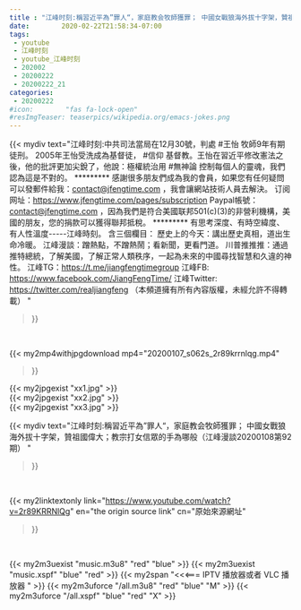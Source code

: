 ```yaml
---
title : "江峰时刻:稱習近平為”罪人“，家庭教会牧師獲罪； 中國女戰狼海外拔十字架，贊祖國偉大；教宗打女信眾的手為哪般（江峰漫談20200108第92期） "
date:        2020-02-22T21:58:34-07:00
tags:
 - youtube
 - 江峰时刻
 - youtube_江峰时刻
 - 202002
 - 20200222
 - 20200222_21
categories:
 - 20200222
#icon:        "fas fa-lock-open"
#resImgTeaser: teaserpics/wikipedia.org/emacs-jokes.png
---
```


{{< mydiv text="江峰时刻:中共司法當局在12月30號，判處 #王怡 牧師9年有期徒刑。 2005年王怡受洗成為基督徒， #信仰 基督教。王怡在習近平修改憲法之後，他的批評更加尖銳了，他說：極權統治用 #無神論 控制每個人的靈魂，我們認為這是不對的。     ********* 感謝很多朋友們成為我的會員，如果您有任何疑問可以發郵件給我：contact@jfengtime.com ，我會讓網站技術人員去解決。 订阅网址：https://www.jfengtime.com/pages/subscription Paypal帳號：contact@jfengtime.com ，因為我們是符合美國联邦501(c)(3)的非營利機構，美國的朋友，您的捐款可以獲得聯邦抵稅。     ********* 有思考深度、有時空緯度、有人性溫度-----江峰時刻。 含三個欄目： 歷史上的今天：講出歷史真相，道出生命冷暖。 江峰漫談：蹭熱點，不蹭熱鬧；看新聞，更看門道。 川普推推推：通過推特總統，了解美國，了解正常人類秩序，一起為未來的中國尋找智慧和久違的神性。  江峰TG：https://t.me/jiangfengtimegroup 江峰FB: https://www.facebook.com/JiangFengTime/ 江峰Twitter: https://twitter.com/realjiangfeng （本頻道擁有所有內容版權，未經允許不得轉載） "
>}}
<br>


{{< my2mp4withjpgdownload mp4="20200107_s062s_2r89krrnlqg.mp4"
>}}

{{< my2jpgexist "xx1.jpg" >}}<br>
{{< my2jpgexist "xx2.jpg" >}}<br>
{{< my2jpgexist "xx3.jpg" >}}<br>



{{< mydiv text="江峰时刻:稱習近平為”罪人“，家庭教会牧師獲罪； 中國女戰狼海外拔十字架，贊祖國偉大；教宗打女信眾的手為哪般（江峰漫談20200108第92期） "
>}}
<br>

{{< my2linktextonly link="https://www.youtube.com/watch?v=2r89KRRNlQg"
en="the origin source link" cn="原始來源網址"
>}}


<br>

{{< my2m3uexist "music.m3u8" "red"  "blue" >}} {{< my2m3uexist "music.xspf" "blue" "red"  >}} {{< my2span "<<<=== IPTV 播放器或者 VLC 播放器 " >}} {{< my2m3uforce "/all.m3u8" "red"  "blue" "M" >}} {{< my2m3uforce "/all.xspf" "blue" "red"  "X" >}} 
